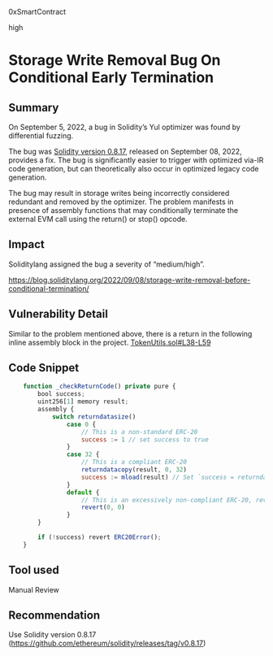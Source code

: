 0xSmartContract

high

# Storage Write Removal Bug On Conditional Early Termination

## Summary


On September 5, 2022, a bug in Solidity’s Yul optimizer was found by differential fuzzing.

The bug was [Solidity version 0.8.17](https://github.com/ethereum/solidity/releases/tag/v0.8.17), released on September 08, 2022, provides a fix. The bug is significantly easier to trigger with optimized via-IR code generation, but can theoretically also occur in optimized legacy code generation.

The bug may result in storage writes being incorrectly considered redundant and removed by the optimizer. The problem manifests in presence of assembly functions that may conditionally terminate the external EVM call using the return() or stop() opcode.

## Impact
Soliditylang assigned the bug a severity of “medium/high”.

https://blog.soliditylang.org/2022/09/08/storage-write-removal-before-conditional-termination/


## Vulnerability Detail

Similar to the problem mentioned above, there is a return in the following inline assembly block in the project.
[TokenUtils.sol#L38-L59](https://github.com/sherlock-audit/2022-09-notional/blob/main/leveraged-vaults/contracts/utils/TokenUtils.sol#L38-L59)

## Code Snippet
```js
    function _checkReturnCode() private pure {
        bool success;
        uint256[1] memory result;
        assembly {
            switch returndatasize()
                case 0 {
                    // This is a non-standard ERC-20
                    success := 1 // set success to true
                }
                case 32 {
                    // This is a compliant ERC-20
                    returndatacopy(result, 0, 32)
                    success := mload(result) // Set `success = returndata` of external call
                }
                default {
                    // This is an excessively non-compliant ERC-20, revert.
                    revert(0, 0)
                }
        }

        if (!success) revert ERC20Error();
    }

```
## Tool used
Manual Review

## Recommendation
Use Solidity version 0.8.17 (https://github.com/ethereum/solidity/releases/tag/v0.8.17)
